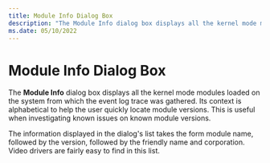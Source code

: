 ```yaml
---
title: Module Info Dialog Box
description: "The Module Info dialog box displays all the kernel mode modules loaded on the system from which the event log trace was gathered."
ms.date: 05/10/2022
---
```


# Module Info Dialog Box  

The **Module Info** dialog box displays all the kernel mode modules loaded on the system from which the event log trace was gathered. Its context is alphabetical to help the user quickly locate module versions. This is useful when investigating known issues on known module versions. 

The information displayed in the dialog's list takes the form module name, followed by the version, followed by the friendly name and corporation. Video drivers are fairly easy to find in this list. 

